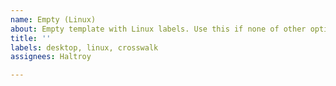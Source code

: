 ```yaml
---
name: Empty (Linux)
about: Empty template with Linux labels. Use this if none of other options suits for your issue.
title: ''
labels: desktop, linux, crosswalk
assignees: Haltroy

---
```

